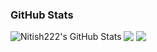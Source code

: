 ### GitHub Stats

<img align="left" alt="Nitish222's GitHub Stats" src="https://github-readme-stats.vercel.app/api/top-langs/?username=Nitish222&layout=compact" />


![](https://raw.githubusercontent.com/Nitish222/github-stats/master/generated/overview.svg#gh-dark-mode-only)
![](https://raw.githubusercontent.com/Nitish222/github-stats/master/generated/overview.svg#gh-light-mode-only)
